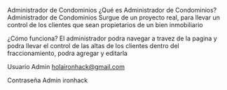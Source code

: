 Administrador de Condominios
¿Qué es Administrador de Condominios?
Administrador de Condominios Surgue de un proyecto real, para llevar un control de los clientes que sean propietarios de un bien inmobiliario

¿Cómo funciona?
El administrador podra navegar a travez de la pagina y podra llevar el control de las altas de los clientes dentro del fraccionamiento, podra agregar y editarla


Usuario Admin
holaironhack@gmail.com

Contraseña Admin
ironhack